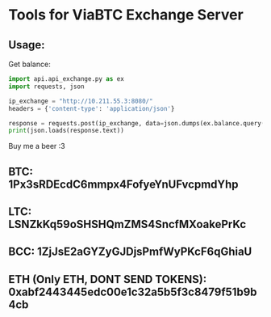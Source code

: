 <h1>Tools for ViaBTC Exchange Server</h1>
<h2>Usage:</h2>
Get balance:</br>

```python
import api.api_exchange.py as ex
import requests, json

ip_exchange = "http://10.211.55.3:8080/"
headers = {'content-type': 'application/json'}

response = requests.post(ip_exchange, data=json.dumps(ex.balance.query(1)), headers=headers)
print(json.loads(response.text))
```

Buy me a beer :3 </br>
<h2>BTC: 1Px3sRDEcdC6mmpx4FofyeYnUFvcpmdYhp</h2>
<h2>LTC: LSNZkKq59oSHSHQmZMS4SncfMXoakePrKc</h2>
<h2>BCC: 1ZjJsE2aGYZyGJDjsPmfWyPKcF6qGhiaU</h2>
<h2>ETH (Only ETH, DONT SEND TOKENS): 0xabf2443445edc00e1c32a5b5f3c8479f51b9b4cb</h2>
